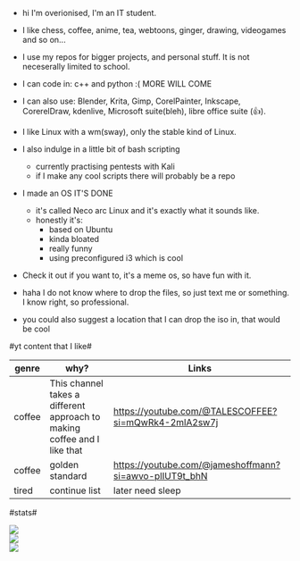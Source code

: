 - hi I'm overionised, I'm an IT student.
- I like chess, coffee, anime, tea, webtoons, ginger,  drawing, videogames and so on...
- I use my repos for bigger projects, and personal stuff. It is not neceserally limited to school.
- I can code in: c++ and python :( MORE WILL COME
- I can also use: Blender, Krita, Gimp, CorelPainter,  Inkscape, CorerelDraw, kdenlive, Microsoft suite(bleh), libre office suite (👍).
- I like Linux with a wm(sway), only the stable kind of Linux.
- I also indulge in a little bit of bash scripting
     - currently practising pentests with Kali
     - if I make any cool scripts there will probably be a repo
- I made an OS IT'S DONE
     - it's called Neco arc Linux and it's exactly what it sounds like.
     - honestly it's: 
        - based on Ubuntu
        - kinda bloated
        - really funny
        - using preconfigured i3 which is cool

- Check it out if you want to, it's a meme os, so have fun with it.

- haha I do not know where to drop the files, so just text me or something. I know right, so professional.
- you could also suggest a location that I can drop the iso in, that would be cool

#yt content that I like#

genre | why? | Links
----------------|-------------|-------
coffee | This channel takes a different approach to making coffee and I like that | https://youtube.com/@TALESCOFFEE?si=mQwRk4-2mlA2sw7j
coffee | golden standard | https://youtube.com/@jameshoffmann?si=awvo-plIUT9t_bhN
tired | continue list | later need sleep

#stats#

![](https://github-readme-stats.vercel.app/api?username=Overionised&theme=blue-green&hide_border=false&include_all_commits=true&count_private=true)<br/>
![](https://github-readme-streak-stats.herokuapp.com/?user=Overionised&theme=blue-green&hide_border=false)<br/>
![](https://github-readme-stats.vercel.app/api/top-langs/?username=Overionised&theme=blue-green&hide_border=false&include_all_commits=true&count_private=true&layout=compact)